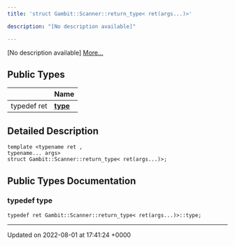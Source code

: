 ```yaml
---
title: 'struct Gambit::Scanner::return_type< ret(args...)>'

description: "[No description available]"

---
```









[No description available] [More...](#detailed-description)

## Public Types

|                | Name           |
| -------------- | -------------- |
| typedef ret | **[type](/documentation/code/darkbit_development/classes/structgambit_1_1scanner_1_1return__type_3_01ret_07args_8_8_8_08_4/#typedef-type)**  |

## Detailed Description

```
template <typename ret ,
typename... args>
struct Gambit::Scanner::return_type< ret(args...)>;
```

## Public Types Documentation

### typedef type

```
typedef ret Gambit::Scanner::return_type< ret(args...)>::type;
```


-------------------------------

Updated on 2022-08-01 at 17:41:24 +0000